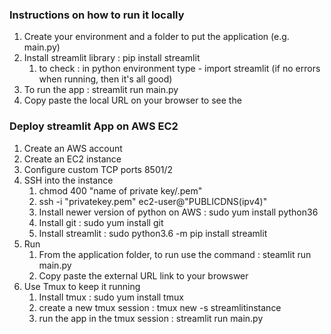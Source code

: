 ### Instructions on how to run it locally

1. Create your environment and a folder to put the application (e.g. main.py)
2. Install streamlit library : pip install streamlit
    1. to check : in python environment type - import streamlit (if no errors when running, then it's all good)
4. To run the app : streamlit run main.py
5. Copy paste the local URL on your browser to see the 

### Deploy streamlit App on AWS EC2
1. Create an AWS account
2. Create an EC2 instance 
3. Configure custom TCP ports 8501/2
4. SSH into the instance 
    1. chmod 400 "name of private key/.pem"
    2. ssh -i "privatekey.pem" ec2-user@"PUBLICDNS(ipv4)"
    3. Install newer version of python on AWS : sudo yum install python36
    4. Install git : sudo yum install git
    5. Install streamlit : sudo python3.6 -m pip install streamlit
5. Run 
    1. From the application folder, to run use the command : steamlit run main.py
    2. Copy paste the external URL link to your browswer
6. Use Tmux to keep it running 
    1. Install tmux : sudo yum install tmux
    2. create a new tmux session : tmux new -s streamlitinstance 
    3. run the app in the tmux session : streamlit run main.py
